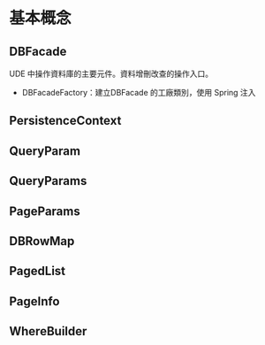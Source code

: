 # 基本概念




## DBFacade

UDE 中操作資料庫的主要元件。資料增刪改查的操作入口。


* DBFacadeFactory：建立DBFacade 的工廠類別，使用 Spring 注入



## PersistenceContext

## QueryParam

## QueryParams 

## PageParams 

## DBRowMap 

## PagedList 

## PageInfo 

## WhereBuilder



